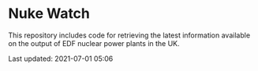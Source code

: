 # Nuke Watch

This repository includes code for retrieving the latest information available on the output of EDF nuclear power plants in the UK.

Last updated: 2021-07-01 05:06